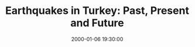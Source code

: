 ---
layout: lecture
title:  "Earthquakes in Turkey: Past, Present and Future"
speaker: "Emma Sargeant, A-Level Geology student, Stonar School"
date: '2000-01-06 19:30:00'

---